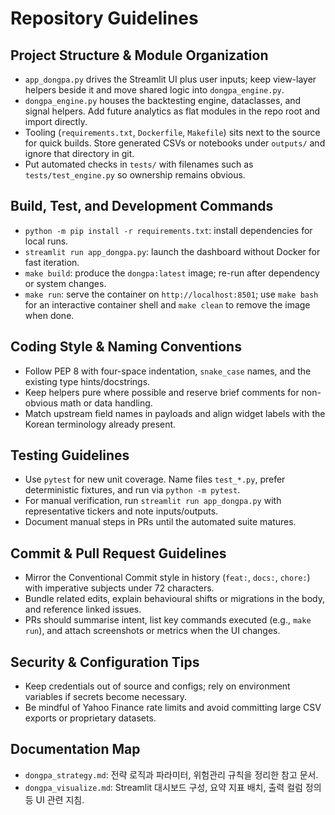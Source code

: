 # Repository Guidelines

## Project Structure & Module Organization
- `app_dongpa.py` drives the Streamlit UI plus user inputs; keep view-layer helpers beside it and move shared logic into `dongpa_engine.py`.
- `dongpa_engine.py` houses the backtesting engine, dataclasses, and signal helpers. Add future analytics as flat modules in the repo root and import directly.
- Tooling (`requirements.txt`, `Dockerfile`, `Makefile`) sits next to the source for quick builds. Store generated CSVs or notebooks under `outputs/` and ignore that directory in git.
- Put automated checks in `tests/` with filenames such as `tests/test_engine.py` so ownership remains obvious.

## Build, Test, and Development Commands
- `python -m pip install -r requirements.txt`: install dependencies for local runs.
- `streamlit run app_dongpa.py`: launch the dashboard without Docker for fast iteration.
- `make build`: produce the `dongpa:latest` image; re-run after dependency or system changes.
- `make run`: serve the container on `http://localhost:8501`; use `make bash` for an interactive container shell and `make clean` to remove the image when done.

## Coding Style & Naming Conventions
- Follow PEP 8 with four-space indentation, `snake_case` names, and the existing type hints/docstrings.
- Keep helpers pure where possible and reserve brief comments for non-obvious math or data handling.
- Match upstream field names in payloads and align widget labels with the Korean terminology already present.

## Testing Guidelines
- Use `pytest` for new unit coverage. Name files `test_*.py`, prefer deterministic fixtures, and run via `python -m pytest`.
- For manual verification, run `streamlit run app_dongpa.py` with representative tickers and note inputs/outputs.
- Document manual steps in PRs until the automated suite matures.

## Commit & Pull Request Guidelines
- Mirror the Conventional Commit style in history (`feat:`, `docs:`, `chore:`) with imperative subjects under 72 characters.
- Bundle related edits, explain behavioural shifts or migrations in the body, and reference linked issues.
- PRs should summarise intent, list key commands executed (e.g., `make run`), and attach screenshots or metrics when the UI changes.

## Security & Configuration Tips
- Keep credentials out of source and configs; rely on environment variables if secrets become necessary.
- Be mindful of Yahoo Finance rate limits and avoid committing large CSV exports or proprietary datasets.

## Documentation Map
- `dongpa_strategy.md`: 전략 로직과 파라미터, 위험관리 규칙을 정리한 참고 문서.
- `dongpa_visualize.md`: Streamlit 대시보드 구성, 요약 지표 배치, 출력 컬럼 정의 등 UI 관련 지침.
